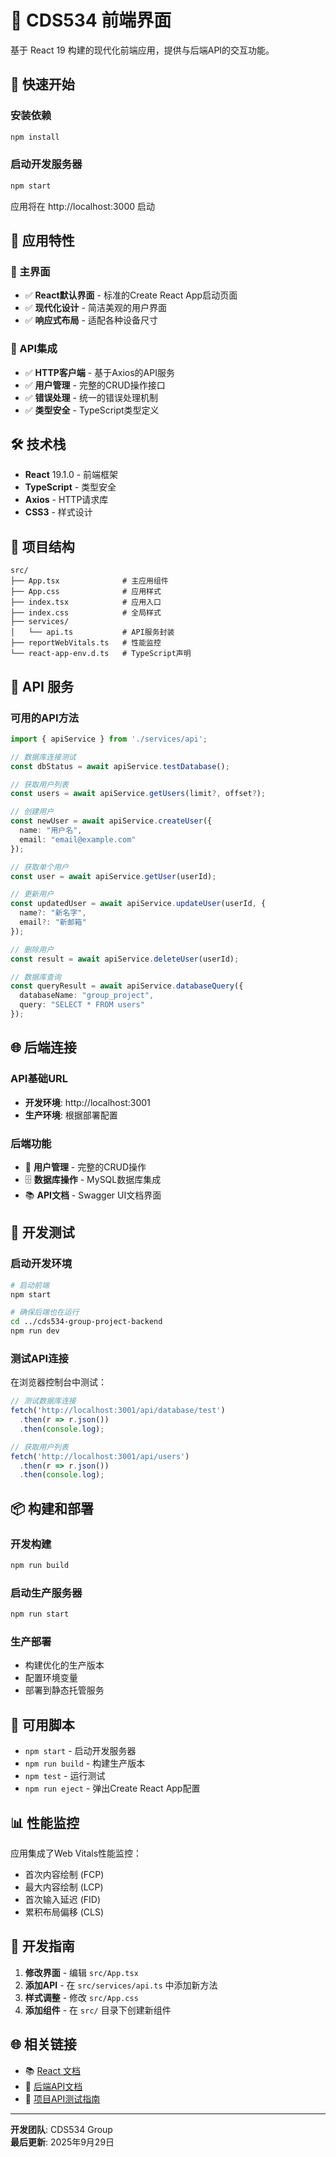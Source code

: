 # 🎨 CDS534 前端界面

基于 React 19 构建的现代化前端应用，提供与后端API的交互功能。

## 🚀 快速开始

### 安装依赖
```bash
npm install
```

### 启动开发服务器
```bash
npm start
```

应用将在 http://localhost:3000 启动

## 📱 应用特性

### 🎯 主界面
- ✅ **React默认界面** - 标准的Create React App启动页面
- ✅ **现代化设计** - 简洁美观的用户界面
- ✅ **响应式布局** - 适配各种设备尺寸

### 🔌 API集成
- ✅ **HTTP客户端** - 基于Axios的API服务
- ✅ **用户管理** - 完整的CRUD操作接口
- ✅ **错误处理** - 统一的错误处理机制
- ✅ **类型安全** - TypeScript类型定义

## 🛠️ 技术栈

- **React** 19.1.0 - 前端框架
- **TypeScript** - 类型安全
- **Axios** - HTTP请求库
- **CSS3** - 样式设计

## 📁 项目结构

```
src/
├── App.tsx              # 主应用组件
├── App.css              # 应用样式
├── index.tsx            # 应用入口
├── index.css            # 全局样式
├── services/
│   └── api.ts           # API服务封装
├── reportWebVitals.ts   # 性能监控
└── react-app-env.d.ts   # TypeScript声明
```

## 🔗 API 服务

### 可用的API方法

```typescript
import { apiService } from './services/api';

// 数据库连接测试
const dbStatus = await apiService.testDatabase();

// 获取用户列表
const users = await apiService.getUsers(limit?, offset?);

// 创建用户
const newUser = await apiService.createUser({
  name: "用户名",
  email: "email@example.com"
});

// 获取单个用户
const user = await apiService.getUser(userId);

// 更新用户
const updatedUser = await apiService.updateUser(userId, {
  name?: "新名字",
  email?: "新邮箱"
});

// 删除用户
const result = await apiService.deleteUser(userId);

// 数据库查询
const queryResult = await apiService.databaseQuery({
  databaseName: "group_project",
  query: "SELECT * FROM users"
});
```

## 🌐 后端连接

### API基础URL
- **开发环境**: http://localhost:3001
- **生产环境**: 根据部署配置

### 后端功能
- 🔧 **用户管理** - 完整的CRUD操作
- 🗄️ **数据库操作** - MySQL数据库集成
- 📚 **API文档** - Swagger UI文档界面

## 🧪 开发测试

### 启动开发环境
```bash
# 启动前端
npm start

# 确保后端也在运行
cd ../cds534-group-project-backend
npm run dev
```

### 测试API连接
在浏览器控制台中测试：
```javascript
// 测试数据库连接
fetch('http://localhost:3001/api/database/test')
  .then(r => r.json())
  .then(console.log);

// 获取用户列表
fetch('http://localhost:3001/api/users')
  .then(r => r.json())
  .then(console.log);
```

## 📦 构建和部署

### 开发构建
```bash
npm run build
```

### 启动生产服务器
```bash
npm run start
```

### 生产部署
- 构建优化的生产版本
- 配置环境变量
- 部署到静态托管服务

## 🔧 可用脚本

- `npm start` - 启动开发服务器
- `npm run build` - 构建生产版本
- `npm test` - 运行测试
- `npm run eject` - 弹出Create React App配置

## 📊 性能监控

应用集成了Web Vitals性能监控：
- 首次内容绘制 (FCP)
- 最大内容绘制 (LCP)  
- 首次输入延迟 (FID)
- 累积布局偏移 (CLS)

## 🤝 开发指南

1. **修改界面** - 编辑 `src/App.tsx`
2. **添加API** - 在 `src/services/api.ts` 中添加新方法
3. **样式调整** - 修改 `src/App.css`
4. **添加组件** - 在 `src/` 目录下创建新组件

## 🌐 相关链接

- 📚 [React 文档](https://reactjs.org/)
- 🔧 [后端API文档](http://localhost:3001/api/docs)
- 📖 [项目API测试指南](../API_TESTING_GUIDE.md)

---

**开发团队**: CDS534 Group  
**最后更新**: 2025年9月29日